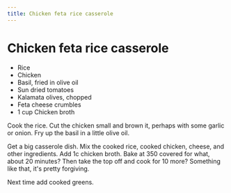 ```yaml
---
title: Chicken feta rice casserole
---
```

# Chicken feta rice casserole

* Rice
* Chicken
* Basil, fried in olive oil
* Sun dried tomatoes
* Kalamata olives, chopped
* Feta cheese crumbles
* 1 cup Chicken broth

Cook the rice. Cut the chicken small and brown it, perhaps with
some garlic or onion. Fry up the basil in a little olive oil.

Get a big casserole dish. Mix the cooked rice, cooked chicken,
cheese, and other ingredients. Add 1c chicken broth. Bake at 350
covered for what, about 20 minutes? Then take the top off and cook
for 10 more?  Something like that, it's pretty forgiving.

Next time add cooked greens.
